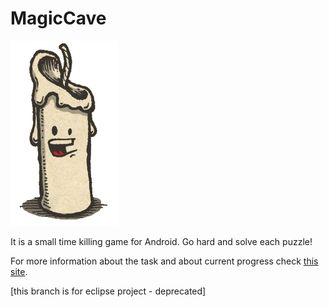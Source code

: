 MagicCave
=========

![alt tag](https://github.com/AntonGitName/MagicCave/blob/eclipse/res/drawable-hdpi/candle.png?raw=true "Happy candle!=)")

It is a small time killing game for Android. Go hard and solve each puzzle!

For more information about the task and about current progress check [this site](http://www.d-inter.ru/private/Vlad/android/2014_Cave.html).

[this branch is for eclipse project - deprecated]